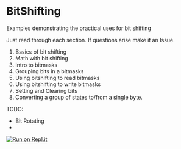 # BitShifting
Examples demonstrating the practical uses for bit shifting

Just read through each section. If questions arise make it an Issue.

1) Basics of bit shifting
2) Math with bit shifting
3) Intro to bitmasks
4) Grouping bits in a bitmasks
5) Using bitshifting to read bitmasks
6) Using bitshifting to write bitmasks
7) Setting and Clearing bits
8) Converting a group of states to/from a single byte.

TODO:
 * Bit Rotating
 * 

[![Run on Repl.it](https://repl.it/badge/github/Daniel-Trevitz/BitShifting)](https://repl.it/github/Daniel-Trevitz/BitShifting)
